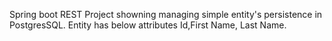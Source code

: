 Spring boot REST Project showning managing simple entity's persistence in PostgresSQL.
Entity has below attributes
Id,First Name, Last Name.
 
